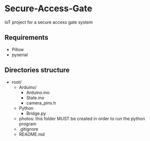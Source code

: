 # Secure-Access-Gate
IoT project for a secure access gate system

## Requirements
- Pillow
- pyserial

## Directories structure
+ root/
    + Arduino/   
        - Arduino.ino
        - State.ino
        - camera_pins.h        
    + Python    
        - Bridge.py 
    + photos: this folder MUST be created in order to run the python program
    - .gitignore
    - README.md
